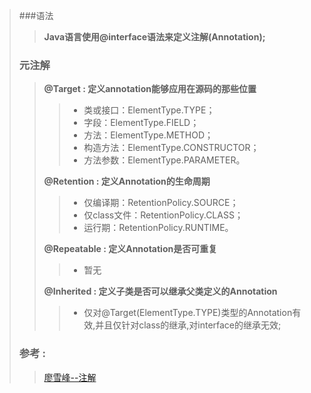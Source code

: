 > ###语法
> > **Java语言使用@interface语法来定义注解(Annotation);**
>
> ### 元注解
> > **@Target : 定义annotation能够应用在源码的那些位置**
> > > * 类或接口：ElementType.TYPE；
> > > * 字段：ElementType.FIELD；
> > > * 方法：ElementType.METHOD；
> > > * 构造方法：ElementType.CONSTRUCTOR；
> > > * 方法参数：ElementType.PARAMETER。
> >
> > **@Retention : 定义Annotation的生命周期**
> > > * 仅编译期：RetentionPolicy.SOURCE；
> > > * 仅class文件：RetentionPolicy.CLASS；
> > > * 运行期：RetentionPolicy.RUNTIME。
> > 
> > **@Repeatable : 定义Annotation是否可重复**
> > > * 暂无
> > 
> > **@Inherited : 定义子类是否可以继承父类定义的Annotation**
> > > * 仅对@Target(ElementType.TYPE)类型的Annotation有效,并且仅针对class的继承,对interface的继承无效;
>
> ### 参考 : 
> > [廖雪峰--注解](https://www.liaoxuefeng.com/wiki/1252599548343744/1255945389098144)